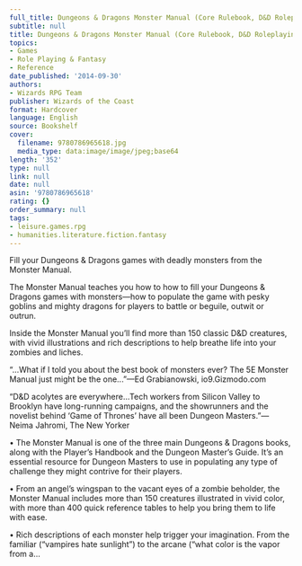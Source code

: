 ```yaml
---
full_title: Dungeons & Dragons Monster Manual (Core Rulebook, D&D Roleplaying Game)
subtitle: null
title: Dungeons & Dragons Monster Manual (Core Rulebook, D&D Roleplaying Game)
topics:
- Games
- Role Playing & Fantasy
- Reference
date_published: '2014-09-30'
authors:
- Wizards RPG Team
publisher: Wizards of the Coast
format: Hardcover
language: English
source: Bookshelf
cover:
  filename: 9780786965618.jpg
  media_type: data:image/image/jpeg;base64
length: '352'
type: null
link: null
date: null
asin: '9780786965618'
rating: {}
order_summary: null
tags:
- leisure.games.rpg
- humanities.literature.fiction.fantasy
---
```

Fill your Dungeons & Dragons games with deadly monsters from the Monster Manual.

The Monster Manual teaches you how to how to fill your Dungeons & Dragons games with monsters—how to populate the game with pesky goblins and mighty dragons for players to battle or beguile, outwit or outrun.

Inside the Monster Manual you’ll find more than 150 classic D&D creatures, with vivid illustrations and rich descriptions to help breathe life into your zombies and liches.

“…What if I told you about the best book of monsters ever? The 5E Monster Manual just might be the one...”—Ed Grabianowski, io9.Gizmodo.com

“D&D acolytes are everywhere...Tech workers from Silicon Valley to Brooklyn have long-running campaigns, and the showrunners and the novelist behind ‘Game of Thrones’ have all been Dungeon Masters.”—Neima Jahromi, The New Yorker

• The Monster Manual is one of the three main Dungeons & Dragons books, along with the Player’s Handbook and the Dungeon Master’s Guide. It’s an essential resource for Dungeon Masters to use in populating any type of challenge they might contrive for their players.

• From an angel’s wingspan to the vacant eyes of a zombie beholder, the Monster Manual includes more than 150 creatures illustrated in vivid color, with more than 400 quick reference tables to help you bring them to life with ease.

• Rich descriptions of each monster help trigger your imagination. From the familiar (“vampires hate sunlight”) to the arcane (“what color is the vapor from a...
